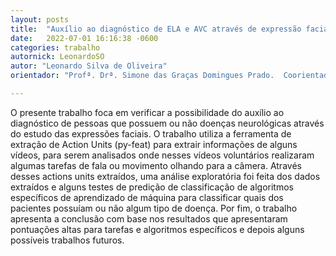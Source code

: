 ```yaml
---
layout: posts
title:  "Auxílio ao diagnóstico de ELA e AVC através de expressão facial"
date:   2022-07-01 16:16:38 -0600
categories: trabalho
autornick: LeonardoSO
autor: "Leonardo Silva de Oliveira"
orientador: "Profª. Drª. Simone das Graças Domingues Prado.  Coorientador: Guilherme Camargo de Oliveira"

---
```


O presente trabalho foca em verificar a possibilidade do auxílio ao diagnóstico de pessoas que possuem ou não doenças neurológicas através do estudo das expressões faciais. O trabalho utiliza a ferramenta de extração de Action Units (py-feat) para extrair informações de alguns vídeos, para serem analisados onde nesses vídeos
voluntários realizaram algumas tarefas de fala ou movimento olhando para a câmera. Através desses actions units extraídos, uma análise exploratória foi feita dos dados extraídos e alguns testes de predição de classificação de algoritmos específicos de aprendizado de máquina para classificar quais dos pacientes possuíam ou não algum tipo de doença. Por fim, o trabalho apresenta a conclusão com base nos resultados que apresentaram pontuações altas para tarefas e algoritmos específicos e depois alguns possíveis trabalhos futuros.
